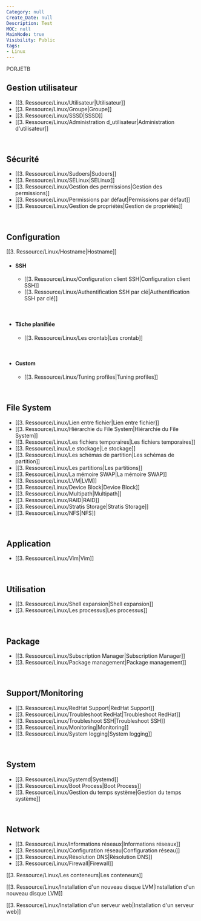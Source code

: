 ```yaml
---
Category: null
Create_Date: null
Description: Test
MOC: null
MainNode: true
Visibility: Public
tags:
- Linux
---
```

PORJETB
## Gestion utilisateur

- [[3. Ressource/Linux/Utilisateur|Utilisateur]]
- [[3. Ressource/Linux/Groupe|Groupe]]
- [[3. Ressource/Linux/SSSD|SSSD]]
- [[3. Ressource/Linux/Administration d_utilisateur|Administration d'utilisateur]]
<br>

## Sécurité

- [[3. Ressource/Linux/Sudoers|Sudoers]]
- [[3. Ressource/Linux/SELinux|SELinux]]
- [[3. Ressource/Linux/Gestion des permissions|Gestion des permissions]]
- [[3. Ressource/Linux/Permissions par défaut|Permissions par défaut]]
- [[3. Ressource/Linux/Gestion de propriétés|Gestion de propriétés]]
<br>

## Configuration

[[3. Ressource/Linux/Hostname|Hostname]]

- #### SSH
   - [[3. Ressource/Linux/Configuration client SSH|Configuration client SSH]]
   - [[3. Ressource/Linux/Authentification SSH par clé|Authentification SSH par clé]]
<br>

- #### Tâche planifiée
   -  [[3. Ressource/Linux/Les crontab|Les crontab]]
<br>

- #### Custom
   - [[3. Ressource/Linux/Tuning profiles|Tuning profiles]]
<br>

## File System

- [[3. Ressource/Linux/Lien entre fichier|Lien entre fichier]]
- [[3. Ressource/Linux/Hiérarchie du File System|Hiérarchie du File System]]
- [[3. Ressource/Linux/Les fichiers temporaires|Les fichiers temporaires]]
- [[3. Ressource/Linux/Le stockage|Le stockage]]
- [[3. Ressource/Linux/Les schémas de partition|Les schémas de partition]]
- [[3. Ressource/Linux/Les partitions|Les partitions]]
- [[3. Ressource/Linux/La mémoire SWAP|La mémoire SWAP]]
- [[3. Ressource/Linux/LVM|LVM]]
- [[3. Ressource/Linux/Device Block|Device Block]]
- [[3. Ressource/Linux/Multipath|Multipath]]
- [[3. Ressource/Linux/RAID|RAID]]
- [[3. Ressource/Linux/Stratis Storage|Stratis Storage]]
- [[3. Ressource/Linux/NFS|NFS]]
<br>

## Application

- [[3. Ressource/Linux/Vim|Vim]]
<br>

## Utilisation

- [[3. Ressource/Linux/Shell expansion|Shell expansion]]
- [[3. Ressource/Linux/Les processus|Les processus]]
<br>

## Package

- [[3. Ressource/Linux/Subscription Manager|Subscription Manager]]
- [[3. Ressource/Linux/Package management|Package management]]
<br>

## Support/Monitoring

- [[3. Ressource/Linux/RedHat Support|RedHat Support]]
- [[3. Ressource/Linux/Troubleshoot RedHat|Troubleshoot RedHat]]
- [[3. Ressource/Linux/Troubleshoot SSH|Troubleshoot SSH]]
- [[3. Ressource/Linux/Monitoring|Monitoring]]
- [[3. Ressource/Linux/System logging|System logging]]
<br>

## System
- [[3. Ressource/Linux/Systemd|Systemd]]
- [[3. Ressource/Linux/Boot Process|Boot Process]]
- [[3. Ressource/Linux/Gestion du temps système|Gestion du temps système]]
<br>

## Network
- [[3. Ressource/Linux/Informations réseaux|Informations réseaux]]
- [[3. Ressource/Linux/Configuration réseau|Configuration réseau]]
- [[3. Ressource/Linux/Résolution DNS|Résolution DNS]]
- [[3. Ressource/Linux/Firewall|Firewall]]


[[3. Ressource/Linux/Les conteneurs|Les conteneurs]]



[[3. Ressource/Linux/Installation d'un nouveau disque LVM|Installation d'un nouveau disque LVM]]

[[3. Ressource/Linux/Installation d'un serveur web|Installation d'un serveur web]]